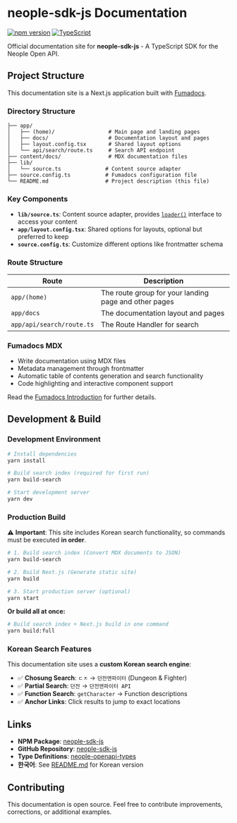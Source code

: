 # neople-sdk-js Documentation

[![npm version](https://badge.fury.io/js/neople-sdk-js.svg)](https://www.npmjs.com/package/neople-sdk-js)
[![TypeScript](https://img.shields.io/badge/%3C%2F%3E-TypeScript-%230074c1.svg)](http://www.typescriptlang.org/)

Official documentation site for **neople-sdk-js** - A TypeScript SDK for the Neople Open API.

## Project Structure

This documentation site is a Next.js application built with [Fumadocs](https://fumadocs.dev).

### Directory Structure

```
├── app/
│   ├── (home)/                 # Main page and landing pages
│   ├── docs/                   # Documentation layout and pages
│   ├── layout.config.tsx       # Shared layout options
│   └── api/search/route.ts     # Search API endpoint
├── content/docs/               # MDX documentation files
├── lib/
│   └── source.ts              # Content source adapter
├── source.config.ts           # Fumadocs configuration file
└── README.md                  # Project description (this file)
```

### Key Components

- **`lib/source.ts`**: Content source adapter, provides [`loader()`](https://fumadocs.dev/docs/headless/source-api) interface to access your content
- **`app/layout.config.tsx`**: Shared options for layouts, optional but preferred to keep
- **`source.config.ts`**: Customize different options like frontmatter schema

### Route Structure

| Route                     | Description                                           |
| ------------------------- | ----------------------------------------------------- |
| `app/(home)`              | The route group for your landing page and other pages |
| `app/docs`                | The documentation layout and pages                    |
| `app/api/search/route.ts` | The Route Handler for search                          |

### Fumadocs MDX

- Write documentation using MDX files
- Metadata management through frontmatter
- Automatic table of contents generation and search functionality
- Code highlighting and interactive component support

Read the [Fumadocs Introduction](https://fumadocs.dev/docs/mdx) for further details.

## Development & Build

### Development Environment

```bash
# Install dependencies
yarn install

# Build search index (required for first run)
yarn build-search

# Start development server
yarn dev
```

### Production Build

⚠️ **Important**: This site includes Korean search functionality, so commands must be executed **in order**.

```bash
# 1. Build search index (Convert MDX documents to JSON)
yarn build-search

# 2. Build Next.js (Generate static site)
yarn build

# 3. Start production server (optional)
yarn start
```

**Or build all at once:**

```bash
# Build search index + Next.js build in one command
yarn build:full
```

### Korean Search Features

This documentation site uses a **custom Korean search engine**:

- ✅ **Chosung Search**: `ㄷㅈ` → `던전앤파이터` (Dungeon & Fighter)
- ✅ **Partial Search**: `던전` → `던전앤파이터 API`
- ✅ **Function Search**: `getCharacter` → Function descriptions
- ✅ **Anchor Links**: Click results to jump to exact locations

## Links

- **NPM Package**: [neople-sdk-js](https://www.npmjs.com/package/neople-sdk-js)
- **GitHub Repository**: [neople-sdk-js](https://github.com/crowrish/neople-sdk-js)
- **Type Definitions**: [neople-openapi-types](https://www.npmjs.com/package/neople-openapi-types)
- **한국어**: See [README.md](README.md) for Korean version

## Contributing

This documentation is open source. Feel free to contribute improvements, corrections, or additional examples.
